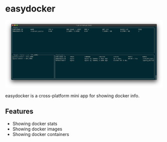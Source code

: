 # easydocker

![Demo images](demo.png?raw=true "demo")

easydocker is a cross-platform mini app for showing docker info.

## Features

- Showing docker stats
- Showing docker images
- Showing docker containers


